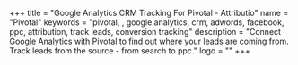 +++
title = "Google Analytics CRM Tracking For Pivotal - Attributio"
name = "Pivotal"
keywords = "pivotal, , google analytics, crm, adwords, facebook, ppc, attribution, track leads, conversion tracking"
description = "Connect Google Analytics with Pivotal to find out where your leads are coming from. Track leads from the source - from search to ppc."
logo = ""
+++
